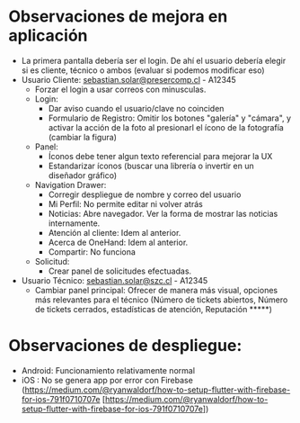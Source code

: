 # Observaciones de mejora en aplicación
- La primera pantalla debería ser el login. De ahí el usuario debería elegir si es cliente, técnico o ambos (evaluar si podemos modificar eso)
- Usuario Cliente: sebastian.solar@presercomp.cl - A12345
  - Forzar el login a usar correos con minusculas.
  - Login:
    - Dar aviso cuando el usuario/clave no coinciden
    - Formulario de Registro: Omitir los botones "galería" y "cámara", y activar la acción de la foto al presionarl el ícono de la fotografía (cambiar la figura)
  - Panel: 
    - Íconos debe tener algun texto referencial para mejorar la UX
    - Estandarizar íconos (buscar una librería o invertir en un diseñador gráfico)
  - Navigation Drawer: 
    - Corregir despliegue de nombre y correo del usuario
    - Mi Perfil: No permite editar ni volver atrás
    - Noticias: Abre navegador. Ver la forma de mostrar las noticias internamente.
    - Atención al cliente: Idem al anterior.
    - Acerca de OneHand: Idem al anterior.
    - Compartir: No funciona
  - Solicitud:
    - Crear panel de solicitudes efectuadas.
- Usuario Técnico: sebastian.solar@szc.cl - A12345
  - Cambiar panel principal: Ofrecer de manera más visual, opciones más relevantes para el técnico (Número de tickets abiertos, Número de tickets cerrados, estadísticas de atención, Reputación *****)

# Observaciones de despliegue:
- Android: Funcionamiento relativamente normal
- iOS    : No se genera app por error con Firebase (https://medium.com/@ryanwaldorf/how-to-setup-flutter-with-firebase-for-ios-791f0710707e [https://medium.com/@ryanwaldorf/how-to-setup-flutter-with-firebase-for-ios-791f0710707e])